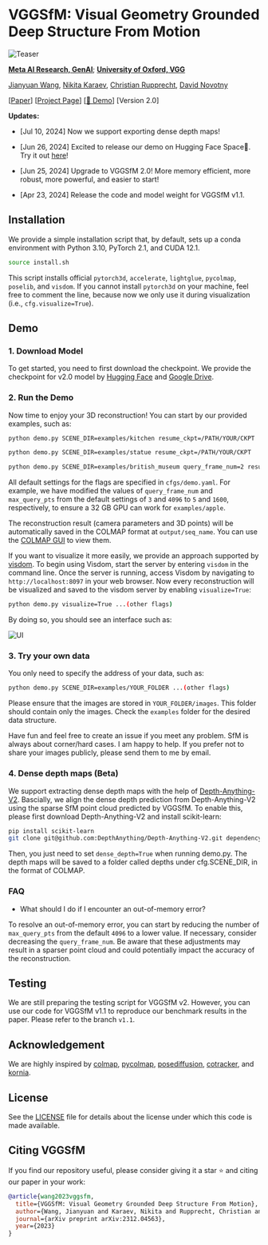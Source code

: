 # VGGSfM: Visual Geometry Grounded Deep Structure From Motion


![Teaser](https://raw.githubusercontent.com/vggsfm/vggsfm.github.io/main/resources/vggsfm_teaser.gif)

**[Meta AI Research, GenAI](https://ai.facebook.com/research/)**; **[University of Oxford, VGG](https://www.robots.ox.ac.uk/~vgg/)**


[Jianyuan Wang](https://jytime.github.io/), [Nikita Karaev](https://nikitakaraevv.github.io/), [Christian Rupprecht](https://chrirupp.github.io/), [David Novotny](https://d-novotny.github.io/)



<p 
dir="auto">[<a href="https://arxiv.org/pdf/2312.04563.pdf" rel="nofollow">Paper</a>]
[<a href="https://vggsfm.github.io/" rel="nofollow">Project Page</a>]   
[<a href="https://huggingface.co/spaces/facebook/vggsfm" rel="nofollow">🤗 Demo</a>] 
[Version 2.0]
</p> 


**Updates:**
- [Jul 10, 2024] Now we support exporting dense depth maps!

- [Jun 26, 2024] Excited to release our demo on Hugging Face Space🤗. Try it out [here](https://huggingface.co/spaces/facebook/vggsfm)!

- [Jun 25, 2024] Upgrade to VGGSfM 2.0! More memory efficient, more robust, more powerful, and easier to start!


- [Apr 23, 2024] Release the code and model weight for VGGSfM v1.1.




## Installation
We provide a simple installation script that, by default, sets up a conda environment with Python 3.10, PyTorch 2.1, and CUDA 12.1.

```.bash
source install.sh
```

This script installs official ```pytorch3d```, ```accelerate```, ```lightglue```, ```pycolmap```, ```poselib```, and ```visdom```. If you cannot install ```pytorch3d``` on your machine, feel free to comment the line, because now we only use it during visualization (i.e., ```cfg.visualize=True```). 


## Demo 

### 1. Download Model
To get started, you need to first download the checkpoint. We provide the checkpoint for v2.0 model by [Hugging Face](https://huggingface.co/facebook/VGGSfM/blob/main/vggsfm_v2_0_0.bin) and [Google Drive](https://drive.google.com/file/d/163bHiqeTJhQ2_UnihRNPRA4Y9X8-gZ1-/view?usp=sharing).

### 2. Run the Demo 

Now time to enjoy your 3D reconstruction! You can start by our provided examples, such as:

```bash
python demo.py SCENE_DIR=examples/kitchen resume_ckpt=/PATH/YOUR/CKPT 

python demo.py SCENE_DIR=examples/statue resume_ckpt=/PATH/YOUR/CKPT 

python demo.py SCENE_DIR=examples/british_museum query_frame_num=2 resume_ckpt=/PATH/YOUR/CKPT 
```

All default settings for the flags are specified in `cfgs/demo.yaml`. For example, we have modified the values of `query_frame_num` and `max_query_pts` from the default settings of `3` and `4096` to `5` and `1600`, respectively, to ensure a 32 GB GPU can work for ```examples/apple```. 


The reconstruction result (camera parameters and 3D points) will be automatically saved in the COLMAP format at ```output/seq_name```. You can use the [COLMAP GUI](https://colmap.github.io/gui.html) to view them. 

If you want to visualize it more easily, we provide an approach supported by [visdom](https://github.com/fossasia/visdom). To begin using Visdom, start the server by entering ```visdom``` in the command line. Once the server is running, access Visdom by navigating to ```http://localhost:8097``` in your web browser. Now every reconstruction will be visualized and saved to the visdom server by enabling ```visualize=True```:

```bash
python demo.py visualize=True ...(other flags)
```

By doing so, you should see an interface such as:

![UI](assets/ui.png)



### 3. Try your own data

You only need to specify the address of your data, such as:

```bash
python demo.py SCENE_DIR=examples/YOUR_FOLDER ...(other flags)
```

Please ensure that the images are stored in ```YOUR_FOLDER/images```. This folder should contain only the images. Check the ```examples``` folder for the desired data structure.


Have fun and feel free to create an issue if you meet any problem. SfM is always about corner/hard cases. I am happy to help. If you prefer not to share your images publicly, please send them to me by email.


### 4. Dense depth maps (Beta)

We support extracting dense depth maps with the help of [Depth-Anything-V2](https://github.com/DepthAnything/Depth-Anything-V2). Bascially, we align the dense depth prediction from Depth-Anything-V2 using the sparse SfM point cloud predicted by VGGSfM. To enable this, please first download Depth-Anything-V2 and install scikit-learn:

```bash
pip install scikit-learn
git clone git@github.com:DepthAnything/Depth-Anything-V2.git dependency/depth_any_v2
```

Then, you just need to set ```dense_depth=True``` when running demo.py. The depth maps will be saved to a folder called depths under cfg.SCENE_DIR, in the format of COLMAP.  

### FAQ

* What should I do if I encounter an out-of-memory error?

To resolve an out-of-memory error, you can start by reducing the number of ```max_query_pts``` from the default ```4096``` to  a lower value. If necessary, consider decreasing the ```query_frame_num```. Be aware that these adjustments may result in a sparser point cloud and could potentially impact the accuracy of the reconstruction.


## Testing 

We are still preparing the testing script for VGGSfM v2. However, you can use our code for VGGSfM v1.1 to reproduce our benchmark results in the paper. Please refer to the branch ```v1.1```.


## Acknowledgement

We are highly inspired by [colmap](https://github.com/colmap/colmap), [pycolmap](https://github.com/colmap/pycolmap), [posediffusion](https://github.com/facebookresearch/PoseDiffusion), [cotracker](https://github.com/facebookresearch/co-tracker), and [kornia](https://github.com/kornia/kornia).


## License
See the [LICENSE](./LICENSE) file for details about the license under which this code is made available.


## Citing VGGSfM

If you find our repository useful, please consider giving it a star ⭐ and citing our paper in your work:

```bibtex
@article{wang2023vggsfm,
  title={VGGSfM: Visual Geometry Grounded Deep Structure From Motion},
  author={Wang, Jianyuan and Karaev, Nikita and Rupprecht, Christian and Novotny, David},
  journal={arXiv preprint arXiv:2312.04563},
  year={2023}
}
